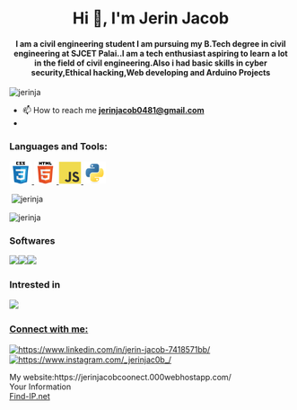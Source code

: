 ### 
<h1 align="center">Hi 👋, I'm Jerin Jacob</h1>
<h4 align="center">I am a civil engineering student I am pursuing my B.Tech degree in civil engineering at SJCET Palai..I am a tech enthusiast aspiring to learn a lot in the field of civil engineering.Also i had basic skills in cyber security,Ethical hacking,Web developing and Arduino Projects </h4>

<p align="left"> <img src="https://komarev.com/ghpvc/?username=jerinja&label=Profile%20views&color=0e75b6&style=flat" alt="jerinja" /> </p>

- 📫 How to reach me **jerinjacob0481@gmail.com**
-         
<h3 align="left">Languages and Tools:</h3>
<p align="left">
   </a> <a href="https://www.w3schools.com/css/" target="_blank"> <img src="https://raw.githubusercontent.com/devicons/devicon/master/icons/css3/css3-original-wordmark.svg" alt="css3" width="40" height="40"/> </a> <a href="https://www.w3.org/html/" target="_blank"> <img src="https://raw.githubusercontent.com/devicons/devicon/master/icons/html5/html5-original-wordmark.svg" alt="html5" width="40" height="40"/> </a> <a href="https://developer.mozilla.org/en-US/docs/Web/JavaScript" target="_blank"> <img src="https://raw.githubusercontent.com/devicons/devicon/master/icons/javascript/javascript-original.svg" alt="javascript" width="40" height="40"/> </a> <a href="https://www.python.org" target="_blank"> <img src="https://raw.githubusercontent.com/devicons/devicon/master/icons/python/python-original.svg" alt="python" width="40" height="40"/> </a> </p>


<p>&nbsp;<img align="center" src="https://github-readme-stats.vercel.app/api?username=jerinja&show_icons=true&locale=en" alt="jerinja" /></p>

<p><img align="center" src="https://github-readme-streak-stats.herokuapp.com/?user=jerinja&" alt="jerinja" /></p>
<h3>Softwares</h3>
<img src="https://img.icons8.com/fluency/48/000000/windows-11.png"/><img src="https://img.icons8.com/color/50/000000/ubuntu--v1.png"/><img src="https://img.icons8.com/color/48/000000/arduino.png"/>
<h3>Intrested in</h3>
<img src="https://img.icons8.com/external-justicon-lineal-color-justicon/64/000000/external-cyber-security-cryptocurrency-justicon-lineal-color-justicon.png"/><a href="https://icons8.com/icon/ElxWN6jCeNMQ/hacker">
<h3 align="left">Connect with me:</h3>
<p align="left">
<a href="https://www.linkedin.com/in/jerin-jacob-7418571bb/" target="blank"><img align="center" src="https://raw.githubusercontent.com/rahuldkjain/github-profile-readme-generator/master/src/images/icons/Social/linked-in-alt.svg" alt="https://www.linkedin.com/in/jerin-jacob-7418571bb/" height="30" width="40" /></a>
<a href="https://www.instagram.com/_jerinjac0b_/" target="blank"><img align="center" src="https://raw.githubusercontent.com/rahuldkjain/github-profile-readme-generator/master/src/images/icons/Social/instagram.svg" alt="https://www.instagram.com/_jerinjac0b_/" height="30" width="40" /></a>
</p>
My website:https://jerinjacobcoonect.000webhostapp.com/
   <div class="findiptitle">Your Information</div><div id="findipwidget"></div><div class="findiplink" id="findipurl"><a href="http://www.find-ip.net/" target="_blank">Find-IP.net</a>
 

